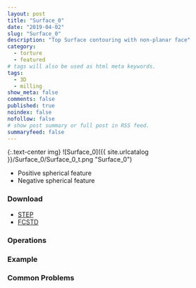 ```yaml
---
layout: post
title: "Surface_0"
date: "2019-04-02"
slug: "Surface_0"
description: "Top Surface contouring with non-planar face"
category: 
  - torture
  - featured
# tags will also be used as html meta keywords.
tags:
  - 3D
  - milling
show_meta: false
comments: false
published: true
noindex: false
nofollow: false
# show post summary or full post in RSS feed.
summaryfeed: false
---
```

{:.text-center img}
![Surface_0]({{ site.urlcatalog }}/Surface_0/Surface_0_t.png "Surface_0")

<!--more-->
* Positive spherical feature
* Negative spherical feature

### Download
- [STEP]({{site.urlcatalog}}/Surface_0/Surface_0.step)
- [FCSTD]({{site.urlcatalog}}/Surface_0/Surface_0.fcstd)

### Operations

### Example

### Common Problems



